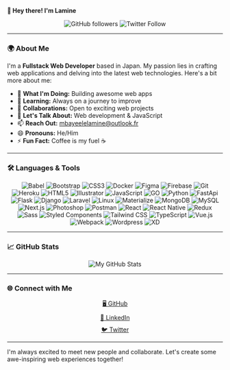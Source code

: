 **👋 Hey there! I'm Lamine** 

<div align="center">
  <img src="https://img.shields.io/github/followers/mbayeellamine?style=social" alt="GitHub followers" />
  <img src="https://img.shields.io/twitter/follow/lameeno4?style=social" alt="Twitter Follow" />
</div>

---

### 🌍 About Me

I'm a **Fullstack Web Developer** based in Japan. My passion lies in crafting web applications and delving into the latest web technologies. Here's a bit more about me:

- 🔭 **What I'm Doing:** Building awesome web apps
- 🌱 **Learning:** Always on a journey to improve
- 👯 **Collaborations:** Open to exciting web projects
- 💬 **Let's Talk About:** Web development & JavaScript
- 📫 **Reach Out:** mbayeelelamine@outlook.fr
- 😄 **Pronouns:** He/Him
- ⚡ **Fun Fact:** Coffee is my fuel ☕

---

### 🛠 Languages & Tools

<div align="center">
  <!-- List of badges -->
  <img src="https://img.shields.io/badge/-Babel-F9DC3E?style=flat-square&logo=babel&logoColor=333333" alt="Babel" />
  <img src="https://img.shields.io/badge/-Bootstrap-7952B3?style=flat-square&logo=bootstrap&logoColor=white" alt="Bootstrap" />
  <img src="https://img.shields.io/badge/-CSS3-1572B6?style=flat-square&logo=css3&logoColor=white" alt="CSS3" />
  <img src="https://img.shields.io/badge/-Docker-2496ED?style=flat-square&logo=docker&logoColor=white" alt="Docker" />
  <img src="https://img.shields.io/badge/-Figma-F24E1E?style=flat-square&logo=figma&logoColor=white" alt="Figma" />
  <img src="https://img.shields.io/badge/-Firebase-FFCA28?style=flat-square&logo=firebase&logoColor=333333" alt="Firebase" />
  <img src="https://img.shields.io/badge/-Git-F05032?style=flat-square&logo=git&logoColor=white" alt="Git" />
  <img src="https://img.shields.io/badge/-Heroku-430098?style=flat-square&logo=heroku&logoColor=white" alt="Heroku" />
  <img src="https://img.shields.io/badge/-HTML5-E34F26?style=flat-square&logo=html5&logoColor=white" alt="HTML5" />
  <img src="https://img.shields.io/badge/-Illustrator-FF9A00?style=flat-square&logo=adobe-illustrator&logoColor=white" alt="Illustrator" />
  <img src="https://img.shields.io/badge/-JavaScript-F7DF1E?style=flat-square&logo=javascript&logoColor=333333" alt="JavaScript" />
  <img src="https://img.shields.io/badge/-Go-FF61F6?style=flat-square&logo=golang&logoColor=white" alt="GO" />
  <img src="https://img.shields.io/badge/-Python-FF61F6?style=flat-square&logo=python&logoColor=white" alt="Python" />
  <img src="https://img.shields.io/badge/-FastApi-FF61F6?style=flat-square&logo=fastapi&logoColor=white" alt="FastApi" />
  <img src="https://img.shields.io/badge/-Flask-FF61F6?style=flat-square&logo=flask&logoColor=white" alt="Flask" />
  <img src="https://img.shields.io/badge/-Django-FF61F6?style=flat-square&logo=django&logoColor=white" alt="Django" />
  <img src="https://img.shields.io/badge/-Laravel-FF2D20?style=flat-square&logo=laravel&logoColor=white" alt="Laravel" />
  <img src="https://img.shields.io/badge/-Linux-FCC624?style=flat-square&logo=linux&logoColor=333333" alt="Linux" />
  <img src="https://img.shields.io/badge/-Materialize-EE6E73?style=flat-square&logo=materialize&logoColor=white" alt="Materialize" />
  <img src="https://img.shields.io/badge/-MongoDB-47A248?style=flat-square&logo=mongodb&logoColor=white" alt="MongoDB" />
  <img src="https://img.shields.io/badge/-MySQL-4479A1?style=flat-square&logo=mysql&logoColor=white" alt="MySQL" />
  <img src="https://img.shields.io/badge/-Next.js-000000?style=flat-square&logo=next.js&logoColor=white" alt="Next.js" />
  <img src="https://img.shields.io/badge/-Photoshop-31A8FF?style=flat-square&logo=adobe-photoshop&logoColor=white" alt="Photoshop" />
  <img src="https://img.shields.io/badge/-Postman-FF6C37?style=flat-square&logo=postman&logoColor=333333" alt="Postman" />
  <img src="https://img.shields.io/badge/-React-61DAFB?style=flat-square&logo=react&logoColor=333333" alt="React" />
  <img src="https://img.shields.io/badge/-React_Native-61DAFB?style=flat-square&logo=react&logoColor=333333" alt="React Native" />
  <img src="https://img.shields.io/badge/-Redux-764ABC?style=flat-square&logo=redux&logoColor=white" alt="Redux" />
  <img src="https://img.shields.io/badge/-Sass-CC6699?style=flat-square&logo=sass&logoColor=white" alt="Sass" />
  <img src="https://img.shields.io/badge/-Styled_Components-DB7093?style=flat-square&logo=styled-components&logoColor=white" alt="Styled Components" />
  <img src="https://img.shields.io/badge/-Tailwind_CSS-38B2AC?style=flat-square&logo=tailwind-css&logoColor=white" alt="Tailwind CSS" />
  <img src="https://img.shields.io/badge/-TypeScript-3178C6?style=flat-square&logo=typescript&logoColor=white" alt="TypeScript" />
  <img src="https://img.shields.io/badge/-Vue.js-4FC08D?style=flat-square&logo=vue.js&logoColor=white" alt="Vue.js" />
  <img src="https://img.shields.io/badge/-Webpack-8DD6F9?style=flat-square&logo=webpack&logoColor=333333" alt="Webpack" />
  <img src="https://img.shields.io/badge/-Wordpress-21759B?style=flat-square&logo=wordpress&logoColor=white" alt="Wordpress" />
  <img src="https://img.shields.io/badge/-XD-FF61F6?style=flat-square&logo=adobe-xd&logoColor=white" alt="XD" />
</div>

---

### 📈 GitHub Stats

<div align="center">
  <img src="https://github-readme-stats.vercel.app/api?username=mbayeellamine&show_icons=true&theme=dark" alt="My GitHub Stats" />
</div>

---

### 🌐 Connect with Me

<div style="display: flex; flex-direction: column; align-items: center;">
  <a href="https://github.com/mbayeellamine" style="margin-bottom: 10px;">🖥 GitHub</a>
  <a href="https://www.linkedin.com/in/elhadji-lamine-mbaye-33ba82a3" style="margin-bottom: 10px;">💼 LinkedIn</a>
  <a href="https://twitter.com/lameeno4">🐦 Twitter</a>
</div>

---

I'm always excited to meet new people and collaborate. Let's create some awe-inspiring web experiences together!
